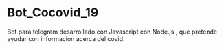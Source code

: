 # Bot_Cocovid_19
Bot para telegram desarrollado con Javascript con Node.js , que pretende ayudar con informacion acerca del covid.
